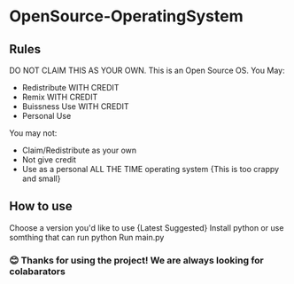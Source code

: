 # OpenSource-OperatingSystem
## Rules
DO NOT CLAIM THIS AS YOUR OWN.
This is an Open Source OS.
You May:
- Redistribute WITH CREDIT
- Remix WITH CREDIT
- Buissness Use WITH CREDIT
- Personal Use

You may not:
- Claim/Redistribute as your own
- Not give credit
- Use as a personal ALL THE TIME operating system {This is too crappy and small}

## How to use
Choose a version you'd like to use {Latest Suggested}
Install python or use somthing that can run python
Run main.py

### 😊 Thanks for using the project! We are always looking for colabarators
